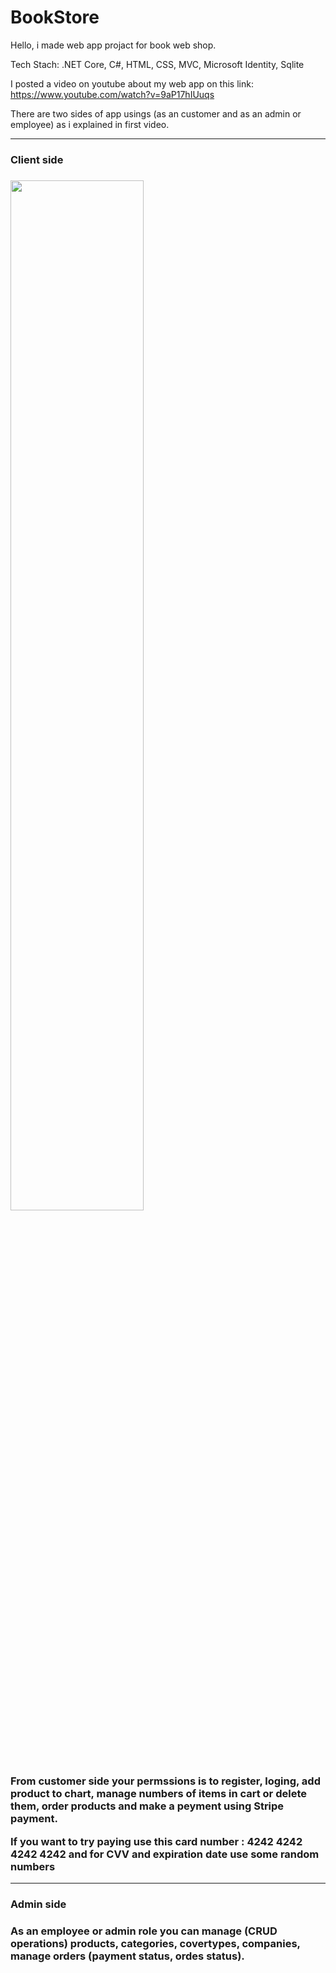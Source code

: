 # BookStore

Hello, i made web app projact for book web shop. 

Tech Stach: .NET Core, C#, HTML, CSS, MVC, Microsoft Identity, Sqlite

I posted a video on youtube about my web app on this link: https://www.youtube.com/watch?v=9aP17hIUuqs

There are two sides of app usings (as an customer and as an admin or employee) as i explained in first video.
<hr class="solid">
<h3>Client side<h3>
<img src="https://github.com/gunjicmilos/BoolkyBookWeb/blob/master/BoolkyBook/wwwroot/images/Screenshot%202023-04-04%20at%2012.09.12.png" width="65%" />
<p>From customer side your permssions is to register, loging, add  product to chart, manage numbers of items in cart or delete them, order products and make a peyment using Stripe payment.<p>
<p>If you want to try paying use this card number : 4242 4242 4242 4242 and for CVV and expiration date use some random numbers<p>
<hr class="solid">
<h3>Admin side<h3>
As an employee or admin role you can manage (CRUD operations) products, categories, covertypes, companies, manage orders (payment status, ordes status). 
